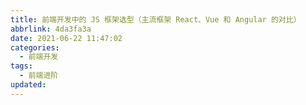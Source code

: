 ```yaml
---
title: 前端开发中的 JS 框架选型（主流框架 React、Vue 和 Angular 的对比）
abbrlink: 4da3fa3a
date: 2021-06-22 11:47:02
categories:
  - 前端开发
tags:
  - 前端进阶
updated:
---
```

